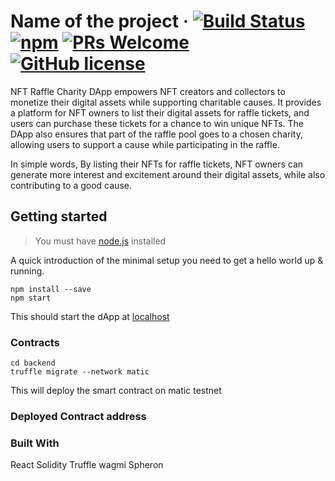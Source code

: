 # Name of the project &middot; [![Build Status](https://img.shields.io/travis/npm/npm/latest.svg?style=flat-square)](https://travis-ci.org/npm/npm) [![npm](https://img.shields.io/npm/v/npm.svg?style=flat-square)](https://www.npmjs.com/package/npm) [![PRs Welcome](https://img.shields.io/badge/PRs-welcome-brightgreen.svg?style=flat-square)](http://makeapullrequest.com) [![GitHub license](https://img.shields.io/badge/license-MIT-blue.svg?style=flat-square)](https://github.com/your/your-project/blob/master/LICENSE)

NFT Raffle Charity DApp empowers NFT creators and collectors to monetize their digital assets while supporting charitable causes. It provides a platform for NFT owners to list their digital assets for raffle tickets, and users can purchase these tickets for a chance to win unique NFTs. The DApp also ensures that part of the raffle pool goes to a chosen charity, allowing users to support a cause while participating in the raffle.

In simple words,  By listing their NFTs for raffle tickets, NFT owners can generate more interest and excitement around their digital assets, while also contributing to a good cause.

## Getting started
> You must have [node.js](https://nodejs.org/en/download) installed

A quick introduction of the minimal setup you need to get a hello world up &
running.

```shell
npm install --save
npm start
```

This should start the dApp at [localhost](https://localhost:3000)

### Contracts
```shell
cd backend
truffle migrate --network matic
```
This will deploy the smart contract on matic testnet

### Deployed Contract address


### Built With
React
Solidity
Truffle
wagmi
Spheron
